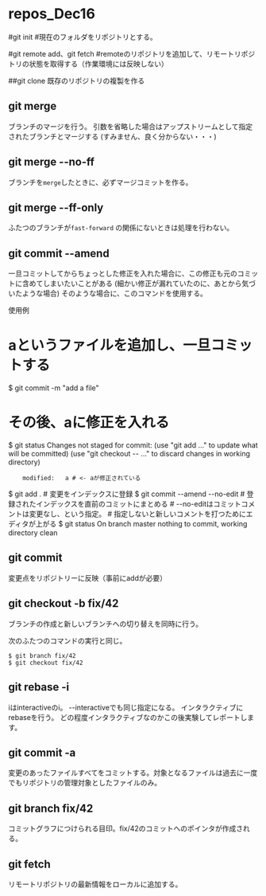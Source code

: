 # repos_Dec16

#git init
#現在のフォルダをリポジトリとする。

#git remote add、git fetch
#remoteのリポジトリを追加して、リモートリポジトリの状態を取得する（作業環境には反映しない）


##git clone
既存のリポジトリの複製を作る


## git merge
ブランチのマージを行う。
引数を省略した場合はアップストリームとして指定されたブランチとマージする
(すみません、良く分からない・・・)

## git merge --no-ff
ブランチを`merge`したときに、必ずマージコミットを作る。

## git merge --ff-only
ふたつのブランチが`fast-forward` の関係にないときは処理を行わない。


## git commit --amend
一旦コミットしてからちょっとした修正を入れた場合に、この修正も元のコミットに含めてしまいたいことがある
(細かい修正が漏れていたのに、あとから気づいたような場合)
そのような場合に、このコマンドを使用する。

 使用例
 # aというファイルを追加し、一旦コミットする
 $ git commit -m "add a file"

 # その後、aに修正を入れる
 $ git status
 Changes not staged for commit:
  (use "git add <file>..." to update what will be committed)
  (use "git checkout -- <file>..." to discard changes in working directory)

        modified:   a # <- aが修正されている

 $ git add . # 変更をインデックスに登録
 $ git commit --amend --no-edit # 登録されたインデックスを直前のコミットにまとめる 
                                # --no-editはコミットコメントは変更なし、という指定。
                                # 指定しないと新しいコメントを打つためにエディタが上がる
 $ git status
 On branch master
 nothing to commit, working directory clean

## git commit
変更点をリポジトリーに反映（事前にaddが必要）

## git checkout -b fix/42
ブランチの作成と新しいブランチへの切り替えを同時に行う。

次のふたつのコマンドの実行と同じ。

```
$ git branch fix/42
$ git checkout fix/42
```

## git rebase -i
 iはinteractiveのi。
 --interactiveでも同じ指定になる。
 インタラクティブにrebaseを行う。
 どの程度インタラクティブなのかこの後実験してレポートします。

## git commit -a
 変更のあったファイルすべてをコミットする。対象となるファイルは過去に一度でもリポジトリの管理対象としたファイルのみ。


## git branch fix/42
 コミットグラフにつけられる目印。fix/42のコミットへのポインタが作成される。


## git fetch
 リモートリポジトリの最新情報をローカルに追加する。

